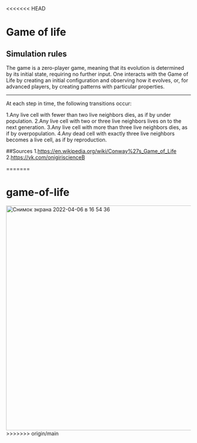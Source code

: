 <<<<<<< HEAD
# Game of life
## Simulation rules
The game is a zero-player game, meaning that its evolution is determined by its initial state, requiring no further 
input. One interacts with the Game of Life by creating an initial configuration and observing how it evolves, or, 
for advanced players, by creating patterns with particular properties.

---

At each step in time, the following transitions occur:

1.Any live cell with fewer than two live neighbors dies, as if by under population.
2.Any live cell with two or three live neighbors lives on to the next generation.
3.Any live cell with more than three live neighbors dies, as if by overpopulation.
4.Any dead cell with exactly three live neighbors becomes a live cell, as if by reproduction.



##Sources
1.https://en.wikipedia.org/wiki/Conway%27s_Game_of_Life
2.https://vk.com/onigiriscienceВ 

=======
# game-of-life


<img width="613" alt="Снимок экрана 2022-04-06 в 16 54 36" src="https://user-images.githubusercontent.com/102521781/161963481-3b0ba165-3f94-4223-bd19-24195b27c4de.png">
>>>>>>> origin/main
